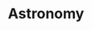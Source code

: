 ---
title: Astronomy
tag: [guide, api, astronomy, overview]
layout: guide-overview
description: Astronomy API provides sunrise/sunset, solar elevation angle, moonrise/moonset, and moon phase data for the next 60 days for any location worldwide.
url: /en/docs/api/astronomy/
ref: 0-api-astronomy
---